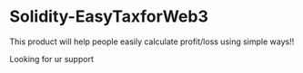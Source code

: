 # Solidity-EasyTaxforWeb3


This product will help people easily calculate profit/loss using simple ways!!

Looking for ur support
